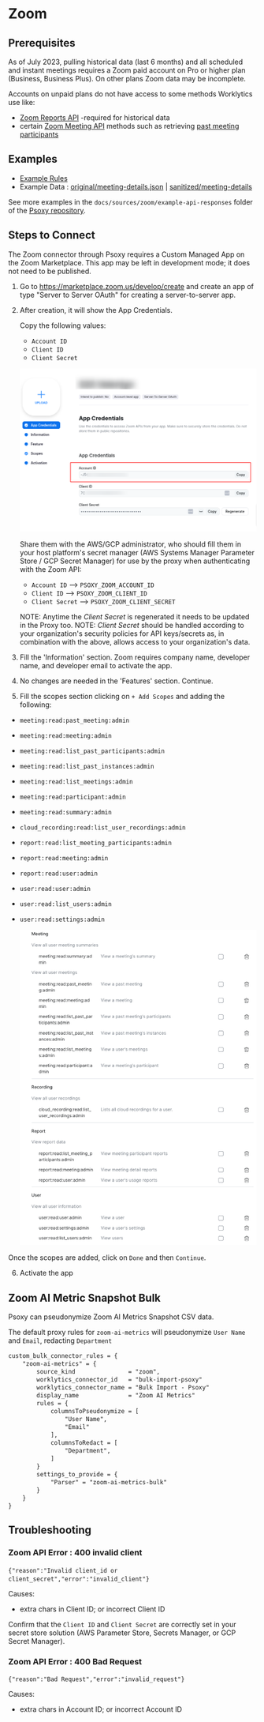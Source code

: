 # Zoom

## Prerequisites

As of July 2023, pulling historical data (last 6 months) and all scheduled and instant meetings
requires a Zoom paid account on Pro or higher plan (Business, Business Plus). On other plans Zoom
data may be incomplete.

Accounts on unpaid plans do not have access to some methods Worklytics use like:

- [Zoom Reports API](https://developers.zoom.us/docs/api/rest/reference/zoom-api/methods/#tag/Reports)
  -required for historical data
- certain
  [Zoom Meeting API](https://developers.zoom.us/docs/api/rest/reference/zoom-api/methods/#tag/Meetings)
  methods such as retrieving
  [past meeting participants](https://developers.zoom.us/docs/api/rest/reference/zoom-api/methods/#operation/pastMeetingParticipants)

## Examples

- [Example Rules](zoom.yaml)
- Example Data : [original/meeting-details.json](example-api-responses/original/meeting-details.json) |
  [sanitized/meeting-details](example-api-responses/sanitized/meeting-details.json)

See more examples in the `docs/sources/zoom/example-api-responses` folder
of the [Psoxy repository](https://github.com/Worklytics/psoxy).

## Steps to Connect

The Zoom connector through Psoxy requires a Custom Managed App on the Zoom Marketplace. This app may
be left in development mode; it does not need to be published.

1. Go to https://marketplace.zoom.us/develop/create and create an app of type "Server to Server
   OAuth" for creating a server-to-server app.

2. After creation, it will show the App Credentials.

   Copy the following values:

   - `Account ID`
   - `Client ID`
   - `Client Secret`

   ![Server to Server OAuth App](server-to-server-oauth-app.png)

   Share them with the AWS/GCP administrator, who should fill them in your host platform's secret
   manager (AWS Systems Manager Parameter Store / GCP Secret Manager) for use by the proxy when
   authenticating with the Zoom API:

   - `Account ID` --> `PSOXY_ZOOM_ACCOUNT_ID`
   - `Client ID` --> `PSOXY_ZOOM_CLIENT_ID`
   - `Client Secret` --> `PSOXY_ZOOM_CLIENT_SECRET`

   NOTE: Anytime the _Client Secret_ is regenerated it needs to be updated in the Proxy too. NOTE:
   _Client Secret_ should be handled according to your organization's security policies for API
   keys/secrets as, in combination with the above, allows access to your organization's data.

3. Fill the 'Information' section. Zoom requires company name, developer name, and developer email
   to activate the app.

4. No changes are needed in the 'Features' section. Continue.

5. Fill the scopes section clicking on `+ Add Scopes` and adding the following:

* `meeting:read:past_meeting:admin`
* `meeting:read:meeting:admin`
* `meeting:read:list_past_participants:admin`
* `meeting:read:list_past_instances:admin`
* `meeting:read:list_meetings:admin`
* `meeting:read:participant:admin`
* `meeting:read:summary:admin`
* `cloud_recording:read:list_user_recordings:admin`
* `report:read:list_meeting_participants:admin`
* `report:read:meeting:admin`
* `report:read:user:admin`
* `user:read:user:admin`
* `user:read:list_users:admin`
* `user:read:settings:admin`

    ![Scopes](scopes.png)

Once the scopes are added, click on `Done` and then `Continue`.

6. Activate the app

## Zoom AI Metric Snapshot Bulk

Psoxy can pseudonymize Zoom AI Metrics Snapshot CSV data.

The default proxy rules for `zoom-ai-metrics` will pseudonymize `User Name` and `Email`, redacting `Department`

```hcl
custom_bulk_connector_rules = {
    "zoom-ai-metrics" = {
        source_kind               = "zoom",
        worklytics_connector_id   = "bulk-import-psoxy"
        worklytics_connector_name = "Bulk Import - Psoxy"
        display_name              = "Zoom AI Metrics"
        rules = {
            columnsToPseudonymize = [
                "User Name",
                "Email"
            ],
            columnsToRedact = [
                "Department",
            ]
        }
        settings_to_provide = {
            "Parser" = "zoom-ai-metrics-bulk"
        }
    }
}
```

## Troubleshooting

### Zoom API Error : 400 invalid client

`{"reason":"Invalid client_id or client_secret","error":"invalid_client"}`

Causes:
   - extra chars in Client ID; or incorrect Client ID

Confirm that the `Client ID` and `Client Secret` are correctly set in your secret store solution (AWS Parameter Store, Secrets Manager, or GCP Secret Manager).

### Zoom API Error : 400 Bad Request

`{"reason":"Bad Request","error":"invalid_request"}`

Causes:
  - extra chars in Account ID; or incorrect Account ID